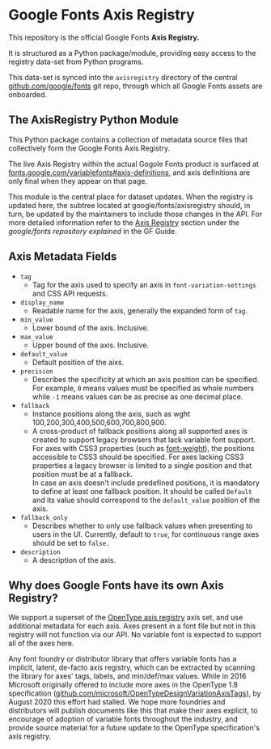 # Google Fonts Axis Registry

This repository is the official Google Fonts **Axis Registry.**

It is structured as a Python package/module, providing easy access to the registry data-set from Python programs.

This data-set is synced into the `axisregistry` directory of the central [github.com/google/fonts](https://github.com/google/fonts) git repo, through which all Google Fonts assets are onboarded.

## The AxisRegistry Python Module

This Python package contains a collection of metadata source files that collectively form the Google Fonts Axis Registry.

The live Axis Registry within the actual Gogole Fonts product is surfaced at [fonts.google.com/variablefonts#axis-definitions](https://fonts.google.com/variablefonts#axis-definitions), and axis definitions are only final when they appear on that page.

This module is the central place for dataset updates. When the registry is updated here, the subtree located at google/fonts/axisregistry should, in turn, be updated by the maintainers to include those changes in the API. For more detailed information refer to the [Axis Registry](https://googlefonts.github.io/gf-guide/googlefonts.html#axis-registry) section under the *google/fonts repository explained* in the GF Guide.


## Axis Metadata Fields

*   `tag`
    *   Tag for the axis used to specify an axis in `font-variation-settings` and CSS API requests.
*   `display_name`
    *   Readable name for the axis, generally the expanded form of `tag`.
*   `min_value`
    *   Lower bound of the axis. Inclusive.
*   `max_value`
    *   Upper bound of the axis. Inclusive.
*   `default_value`
    *   Default position of the aixs.
*   `precision`
    *   Describes the specificity at which an axis position can be specified.
        For example, `0` means values must be specified as whole numbers while `-1` means values can be as precise as one decimal place.
*   `fallback`
    *   Instance positions along the axis, such as wght 100,200,300,400,500,600,700,800,900.
    *   A cross-product of fallback positions along all supported axes is created to support legacy browsers that lack variable font support.
        For axes with CSS3 properties (such as [font-weight](https://drafts.csswg.org/css-fonts-3/#font-weight-prop)), the positions accessible
        to CSS3 should be specified. For axes lacking CSS3 properties a legacy browser is limited to a single position and that position must
        be at a fallback.
        <br>In case an axis doesn't include predefined positions, it is mandatory to define at least one fallback position. It should be called `Default` and its value should correspond to the `default_value` position of the axis.
*   `fallback_only`
    *   Describes whether to only use fallback values when presenting to users in the UI. Currently, default to `true`, for continuous range axes should be set to `false.`
*   `description`
    *   A description of the axis.

## Why does Google Fonts have its own Axis Registry?

We support a superset of the [OpenType axis registry](https://docs.microsoft.com/en-us/typography/opentype/spec/dvaraxisreg) axis set, and use additional metadata for each axis.
Axes present in a font file but not in this registry will not function via our API.
No variable font is expected to support all of the axes here.

Any font foundry or distributor library that offers variable fonts has a implicit, latent, de-facto axis registry, which can be extracted by scanning the library for axes' tags, labels, and min/def/max values.
While in 2016 Microsoft originally offered to include more axes in the OpenType 1.8 specification ([github.com/microsoft/OpenTypeDesignVariationAxisTags](https://github.com/microsoft/OpenTypeDesignVariationAxisTags)), by August 2020 this effort had stalled.
We hope more foundries and distributors will publish documents like this that make their axes explicit, to encourage of adoption of variable fonts throughout the industry, and provide source material for a future update to the OpenType specification's axis registry.
